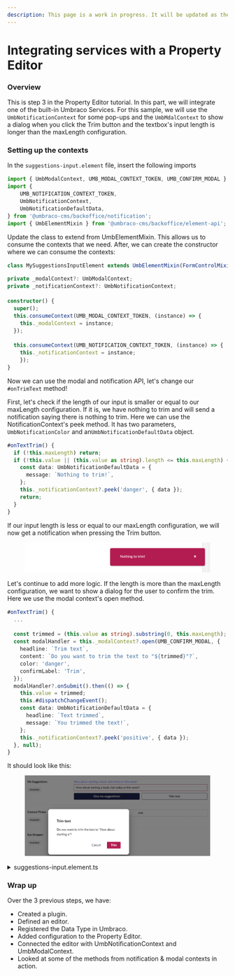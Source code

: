 ```yaml
---
description: This page is a work in progress. It will be updated as the software evolves.
---
```


# Integrating services with a Property Editor

### Overview

This is step 3 in the Property Editor tutorial. In this part, we will integrate one of the built-in Umbraco Services. For this sample, we will use the `UmbNotificationContext` for some pop-ups and the `UmbMdalContext` to show a dialog when you click the Trim button and the textbox's input length is longer than the maxLength configuration.

### Setting up the contexts

In the `suggestions-input.element` file, insert the following imports

```typescript
import { UmbModalContext, UMB_MODAL_CONTEXT_TOKEN, UMB_CONFIRM_MODAL } from '@umbraco-cms/backoffice/modal';
import {
    UMB_NOTIFICATION_CONTEXT_TOKEN,
    UmbNotificationContext,
    UmbNotificationDefaultData,
} from '@umbraco-cms/backoffice/notification';
import { UmbElementMixin } from '@umbraco-cms/backoffice/element-api';
```

Update the class to extend from UmbElementMixin. This allows us to consume the contexts that we need. After, we can create the constructor where we can consume the contexts:

```typescript
class MySuggestionsInputElement extends UmbElementMixin(FormControlMixin(LitElement))
```

```typescript
private _modalContext?: UmbModalContext;
private _notificationContext?: UmbNotificationContext;

constructor() {
  super();
  this.consumeContext(UMB_MODAL_CONTEXT_TOKEN, (instance) => {
    this._modalContext = instance;
  });

  this.consumeContext(UMB_NOTIFICATION_CONTEXT_TOKEN, (instance) => {
    this._notificationContext = instance;
    });
}
```

Now we can use the modal and notification API, let's change our `#onTrimText` method!

First, let's check if the length of our input is smaller or equal to our maxLength configuration. If it is, we have nothing to trim and will send a notification saying there is nothing to trim. Here we can use the NotificationContext's peek method. It has two parameters, `UmbNotificationColor` and an`UmbNotificationDefaultData` object.

```typescript
#onTextTrim() {
  if (!this.maxLength) return;
  if (!this.value || (this.value as string).length <= this.maxLength) {
    const data: UmbNotificationDefaultData = {
      message: `Nothing to trim!`,
    };
    this._notificationContext?.peek('danger', { data });
    return;
  }
}
```

If our input length is less or equal to our maxLength configuration, we will now get a notification when pressing the Trim button.

<figure><img src="../.gitbook/assets/nothing-to-trim (1).png" alt=""><figcaption></figcaption></figure>

Let's continue to add more logic. If the length is more than the maxLength configuration, we want to show a dialog for the user to confirm the trim. Here we use the modal context's open method.

```typescript
#onTextTrim() {
  ...
  
  const trimmed = (this.value as string).substring(0, this.maxLength);
  const modalHandler = this._modalContext?.open(UMB_CONFIRM_MODAL, {
    headline: `Trim text`,
    content: `Do you want to trim the text to "${trimmed}"?`,
    color: 'danger',
    confirmLabel: 'Trim',
  });
  modalHandler?.onSubmit().then(() => {
    this.value = trimmed;
    this.#dispatchChangeEvent();
    const data: UmbNotificationDefaultData = {
      headline: `Text trimmed`,
      message: `You trimmed the text!`,
    };
    this._notificationContext?.peek('positive', { data });
  }, null);
}
```

It should look like this:

<figure><img src="../.gitbook/assets/trim-confirm.png" alt=""><figcaption></figcaption></figure>

<details>

<summary>suggestions-input.element.ts</summary>

```typescript
import { LitElement, css, html } from 'lit';
import { customElement, property, state } from 'lit/decorators.js';
import { UUIInputEvent } from '@umbraco-ui/uui';
import { FormControlMixin } from '@umbraco-ui/uui-base/lib/mixins';
import { UmbModalContext, UMB_MODAL_CONTEXT_TOKEN, UMB_CONFIRM_MODAL } from '@umbraco-cms/backoffice/modal';
import {
	UMB_NOTIFICATION_CONTEXT_TOKEN,
	UmbNotificationContext,
	UmbNotificationDefaultData,
} from '@umbraco-cms/backoffice/notification';
import { UmbElementMixin } from '@umbraco-cms/backoffice/element-api';

@customElement('my-suggestions-input')
export class UmbMySuggestionsInputElement extends UmbElementMixin(FormControlMixin(LitElement)) {
	@property({ type: Boolean })
	disabled = false;

	@property({ type: String })
	placeholder?: string;

	@property({ type: Number })
	maxLength?: number;

	private _modalContext?: UmbModalContext;
	private _notificationContext?: UmbNotificationContext;

	constructor() {
		super();
		this.consumeContext(UMB_MODAL_CONTEXT_TOKEN, (instance) => {
			this._modalContext = instance;
		});

		this.consumeContext(UMB_NOTIFICATION_CONTEXT_TOKEN, (instance) => {
			this._notificationContext = instance;
		});
	}

	@state()
	private _suggestions = [
		'You should take a break',
		'I suggest that you visit the Eiffel Tower',
		'How about starting a book club today or this week?',
		'Are you hungry?',
	];

	protected getFormElement() {
		return undefined;
	}

	#onInput(e: UUIInputEvent) {
		this.value = e.target.value as string;
		this.#dispatchChangeEvent();
	}
	#onSuggestion() {
		const randomIndex = (this._suggestions.length * Math.random()) | 0;
		this.value = this._suggestions[randomIndex];
		this.#dispatchChangeEvent();
	}
	#onTextTrim() {
		if (!this.maxLength) return;
		if (!this.value || (this.value as string).length <= this.maxLength) {
			const data: UmbNotificationDefaultData = {
				message: `Nothing to trim!`,
			};
			this._notificationContext?.peek('danger', { data });
			return;
		}
		const trimmed = (this.value as string).substring(0, this.maxLength);
		const modalHandler = this._modalContext?.open(UMB_CONFIRM_MODAL, {
			headline: `Trim text`,
			content: `Do you want to trim the text to "${trimmed}"?`,
			color: 'danger',
			confirmLabel: 'Trim',
		});
		modalHandler?.onSubmit().then(() => {
			this.value = trimmed;
			this.#dispatchChangeEvent();
			const data: UmbNotificationDefaultData = {
				headline: `Text trimmed`,
				message: `You trimmed the text!`,
			};
			this._notificationContext?.peek('positive', { data });
		}, null);
	}

	#dispatchChangeEvent() {
		this.dispatchEvent(new CustomEvent('change', { bubbles: true, composed: true }));
	}

	render() {
		return html`<div class="blue-text">${this.value}</div>
			<uui-input
				id="suggestion-input"
				class="element"
				label="text input"
				.placeholder="${this.placeholder}"
				.maxlength=${this.maxLength}
				.value="${this.value || ''}"
				@input=${this.#onInput}></uui-input>
			<div id="wrapper">
				<uui-button
					id="suggestion-button"
					class="element"
					look="primary"
					label="give me suggestions"
					@click=${this.#onSuggestion}
					?disabled=${this.disabled}>
					Give me suggestions!
				</uui-button>
				<uui-button id="suggestion-trimmer" class="element" look="outline" label="Trim text" @click=${this.#onTextTrim}>
					Trim text
				</uui-button>
			</div> `;
	}

	static styles = [
		css`
			.blue-text {
				color: var(--uui-color-focus);
			}
			#wrapper {
				margin-top: 10px;
				display: flex;
				gap: 10px;
			}
			.element {
				width: 100%;
			}
		`,
	];
}

export default UmbMySuggestionsInputElement;

declare global {
	interface HTMLElementTagNameMap {
		'my-suggestions-input': UmbMySuggestionsInputElement;
	}
}
```

</details>

### Wrap up

Over the 3 previous steps, we have:

* Created a plugin.
* Defined an editor.
* Registered the Data Type in Umbraco.
* Added configuration to the Property Editor.
* Connected the editor with UmbNotificationContext and UmbModalContext.
* Looked at some of the methods from notification & modal contexts in action.
